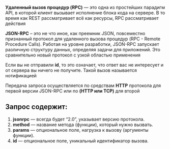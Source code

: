 **Удаленный вызов процедур (RPC)** — это одна из простейших парадигм API, в которой клиент вызывает исполнение блока кода на сервере. В то время как REST рассматривает всё как ресурсы, RPC рассматривает действия

**JSON-RPC** – это не что иное, как преемник JSON, повсеместно признанный протокол для удаленного вызова процедур (RPC - Remote Procedure Calls). Работая на уровне разработки, JSON-RPC запускает различную структуру данных, определяя задачи для приложений. Это сравнительно новый протокол с узкой областью применения

Если вы не отправили **id**, то это означает, что ответ вас не интересует и от сервера вы ничего не получите. Такой вызов называется нотификацией

Передача запроса осуществляется по средствам **HTTP** протокола для первой версии JSON-RPC или по **(HTTP или TCP)** для второй

## Запрос содержит:

1) **jsonrpc** — всегда будет “2.0”, указывает версию протокола. 
2) **method** — название метода (функции), который нужно вызвать.
3) **params** — опциональное поле, нагрузка к вызову (аргументы функции). 
4) **id** — опциональное поле, уникальный идентификатор вызова.